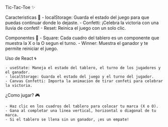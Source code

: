 Tic-Tac-Toe ✨

Caracteristicas 🎲
	- localStorage: Guarda el estado del juego para que puedas continuar donde lo dejaste.
	- Confetti: ¡Celebra la victoria con una lluvia de confeti!
	- Reset: Reinica el juego con un solo clic.

Componentes 🧩
	- Square: Cada cuadro del tablero es un componente que muestra la X o la O segun el turno.
	- Winner: Muestra el ganador y te permite reiniciar el juego.

Uso de React 🌀

	- useState: Maneja el estado del tablero, el turno de los jugadores y el ganador.
	- localStorage: Guarda el estado del juego y el turno del jugador.
	- Canvas Confetti: Importa la animacion de tirar confeti para celebrar la victoria.

¿Como jugar? 🎮

	- Haz clic en los cuadros del tablero para colocar tu marca (X o O).
	- Gana al completar una linea vertical, horizontal o diagonal de tu marca.
	- Si el tablero se llena sin un ganador, ¡es un empate!

